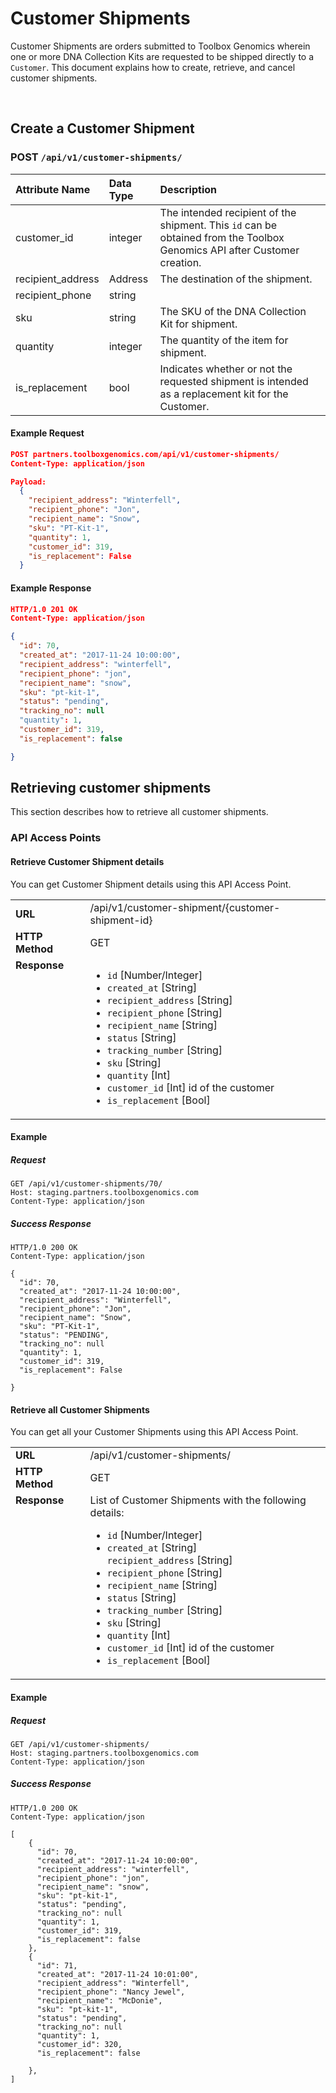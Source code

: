 
# Customer Shipments
Customer Shipments are orders submitted to Toolbox Genomics wherein one or more DNA Collection Kits are requested to be shipped directly to a `Customer`. This document explains how to create, retrieve, and cancel customer shipments.

<br>

## Create a Customer Shipment

### POST `/api/v1/customer-shipments/`

| Attribute Name | Data Type | Description
|:---|:---|:---
| customer_id | integer| The intended recipient of the shipment.  This `id` can be obtained from the Toolbox Genomics API after Customer creation.
| recipient_address | Address | The destination of the shipment.
| recipient_phone | string |
| sku | string | The SKU of the DNA Collection Kit for shipment.
| quantity | integer | The quantity of the item for shipment.
| is_replacement | bool | Indicates whether or not the requested shipment is intended as a replacement kit for the Customer.


#### Example Request

```json
POST partners.toolboxgenomics.com/api/v1/customer-shipments/ 
Content-Type: application/json

Payload:
  {
    "recipient_address": "Winterfell",
    "recipient_phone": "Jon",
    "recipient_name": "Snow",
    "sku": "PT-Kit-1",
    "quantity": 1,
    "customer_id": 319,
    "is_replacement": False
  }

```

#### Example Response

```json
HTTP/1.0 201 OK 
Content-Type: application/json

{
  "id": 70,
  "created_at": "2017-11-24 10:00:00",
  "recipient_address": "winterfell",
  "recipient_phone": "jon",
  "recipient_name": "snow",
  "sku": "pt-kit-1",
  "status": "pending",
  "tracking_no": null
  "quantity": 1,
  "customer_id": 319,
  "is_replacement": false

}

```

## Retrieving customer shipments

This section describes how to retrieve all customer shipments.

### API Access Points
#### Retrieve Customer Shipment details
You can get Customer Shipment details using this API Access Point.
<table>
  <tr>
    <td><strong>URL</strong></td>
    <td> /api/v1/customer-shipment/{customer-shipment-id} </td>
  </tr>
  <tr>
    <td><strong>HTTP Method</strong></td>
    <td> GET </td>
  </tr>
  <tr>
    <td valign="top"><strong>Response</strong></td>
    <td>
      <ul>
        <li><code>id</code> [Number/Integer]</li>
        <li><code>created_at</code> [String]</li>
        <li><code>recipient_address</code> [String]</li>
        <li><code>recipient_phone</code> [String]</li>
        <li><code>recipient_name</code> [String]</li>
        <li><code>status</code> [String]</li>
        <li><code>tracking_number</code> [String]</li>
        <li><code>sku</code> [String] </li>
        <li><code>quantity</code> [Int] </li>
        <li><code>customer_id</code> [Int] id of the customer</li>
        <li><code>is_replacement</code> [Bool]</li>
      </ul>
    </td>
  </tr>
</table>

#### Example


##### Request

```
GET /api/v1/customer-shipments/70/
Host: staging.partners.toolboxgenomics.com
Content-Type: application/json

```

##### Success Response

```
HTTP/1.0 200 OK 
Content-Type: application/json

{
  "id": 70,
  "created_at": "2017-11-24 10:00:00",
  "recipient_address": "Winterfell",
  "recipient_phone": "Jon",
  "recipient_name": "Snow",
  "sku": "PT-Kit-1",
  "status": "PENDING",
  "tracking_no": null
  "quantity": 1,
  "customer_id": 319,
  "is_replacement": False

}
```

#### Retrieve all Customer Shipments
You can get all your Customer Shipments using this API Access Point.
<table>
  <tr>
    <td><strong>URL</strong></td>
    <td> /api/v1/customer-shipments/ </td>
  </tr>
  <tr>
    <td><strong>HTTP Method</strong></td>
    <td> GET </td>
  </tr>
  <tr>
    <td valign="top"><strong>Response</strong></td>
    <td>
    List of Customer Shipments with the following details:
      <ul>
        <li><code>id</code> [Number/Integer]</li>
        <li><code>created_at</code> [String]</li
        <li><code>recipient_address</code> [String]</li>
        <li><code>recipient_phone</code> [String]</li>
        <li><code>recipient_name</code> [String]</li>
        <li><code>status</code> [String]</li>
        <li><code>tracking_number</code> [String]</li>
        <li><code>sku</code> [String] </li>
        <li><code>quantity</code> [Int] </li>
        <li><code>customer_id</code> [Int] id of the customer</li>
        <li><code>is_replacement</code> [Bool]</li>
      </ul>
    </td>
  </tr>
</table>

#### Example


##### Request

```
GET /api/v1/customer-shipments/
Host: staging.partners.toolboxgenomics.com
Content-Type: application/json

```

##### Success Response

```
HTTP/1.0 200 OK 
Content-Type: application/json

[
    {
      "id": 70,
      "created_at": "2017-11-24 10:00:00",
      "recipient_address": "winterfell",
      "recipient_phone": "jon",
      "recipient_name": "snow",
      "sku": "pt-kit-1",
      "status": "pending",
      "tracking_no": null
      "quantity": 1,
      "customer_id": 319,
      "is_replacement": false
    },
    {
      "id": 71,
      "created_at": "2017-11-24 10:01:00",
      "recipient_address": "Winterfell",
      "recipient_phone": "Nancy Jewel",
      "recipient_name": "McDonie",
      "sku": "pt-kit-1",
      "status": "pending",
      "tracking_no": null
      "quantity": 1,
      "customer_id": 320,
      "is_replacement": false

    },
]
```
